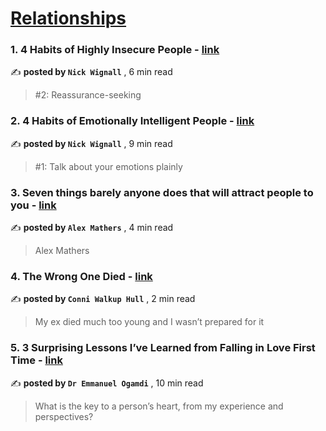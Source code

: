 
<h1><a href=https://medium.com/tag/relationships/recommended target="_blank" rel="noopener noreferrer">Relationships</a></h1>
<h3>1. 4 Habits of Highly Insecure People - <a href=https://medium.com/@nickwignall/4-habits-of-highly-insecure-people-de987bf7db87?source=tag_recommended_feed---------0-84----------relationships----------de9d177b_af0a_4489_b5f2_f04da4827502------- target="_blank" rel="noopener noreferrer">link</a></h3>

✍️ **posted by `Nick Wignall`** <date> , 6 min read</date>

<blockquote>#2: Reassurance-seeking</blockquote>

<h3>2. 4 Habits of Emotionally Intelligent People - <a href=https://medium.com/@nickwignall/4-habits-of-emotionally-intelligent-people-bccfc4403377?source=tag_recommended_feed---------1-107----------relationships----------de9d177b_af0a_4489_b5f2_f04da4827502------- target="_blank" rel="noopener noreferrer">link</a></h3>

✍️ **posted by `Nick Wignall`** <date> , 9 min read</date>

<blockquote>#1: Talk about your emotions plainly</blockquote>

<h3>3. Seven things barely anyone does that will attract people to you - <a href=https://medium.com/@iamalexmathers/seven-things-barely-anyone-does-that-will-attract-people-to-you-85de01e3d67d?source=tag_recommended_feed---------2-85----------relationships----------de9d177b_af0a_4489_b5f2_f04da4827502------- target="_blank" rel="noopener noreferrer">link</a></h3>

✍️ **posted by `Alex Mathers`** <date> , 4 min read</date>

<blockquote>Alex Mathers</blockquote>

<h3>4. The Wrong One Died - <a href=https://medium.com/imogenes-notebook/the-wrong-one-died-48010a815f25?source=tag_recommended_feed---------3-84----------relationships----------de9d177b_af0a_4489_b5f2_f04da4827502------- target="_blank" rel="noopener noreferrer">link</a></h3>

✍️ **posted by `Conni Walkup Hull`** <date> , 2 min read</date>

<blockquote>My ex died much too young and I wasn’t prepared for it</blockquote>

<h3>5. 3 Surprising Lessons I’ve Learned from Falling in Love First Time - <a href=https://medium.com/illumination-curated/3-surprising-lessons-ive-learned-from-falling-in-love-first-time-e6c95e6e0b6f?source=tag_recommended_feed---------4-107----------relationships----------de9d177b_af0a_4489_b5f2_f04da4827502------- target="_blank" rel="noopener noreferrer">link</a></h3>

✍️ **posted by `Dr Emmanuel Ogamdi`** <date> , 10 min read</date>

<blockquote>What is the key to a person’s heart, from my experience and perspectives?</blockquote>

